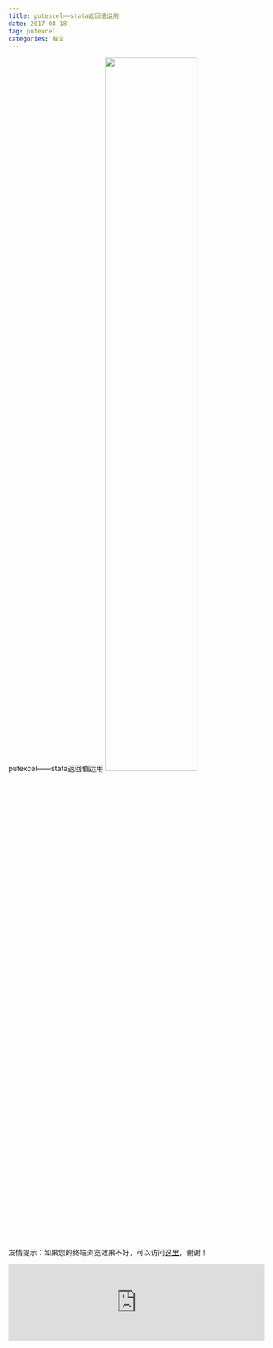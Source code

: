 ```yaml
---
title: putexcel——stata返回值运用
date: 2017-08-18
tag: putexcel
categories: 推文
---
```

putexcel——stata返回值运用
<img src="http://mmbiz.qpic.cn/mmbiz_jpg/ACviaWTBFxhZb01lJ1zhgn4a4VBbmIp8mEWS7ibmA5CIZ4DHlGNQD2DWbq5E4uVia1mCsk4ScWRoutwp4MhWAJtqw/0?wx_fmt.jpeg" style="width: 60%; height: auto;"/><!--more-->
友情提示：如果您的终端浏览效果不好，可以访问[这里](https://stata-club.github.io/stata_article/2017-08-18.html)，谢谢！
<iframe src="https://stata-club.github.io/stata_article/2017-08-18.html" id="iframepage" frameborder="0" scrolling="no" marginheight="0" marginwidth="0" width="100%" onLoad="iFrameHeight()"></iframe>
<script type="text/javascript" language="javascript">
function iFrameHeight() {
var ifm= document.getElementById("iframepage");
var subWeb = document.frames ? document.frames["iframepage"].document : ifm.contentDocument;   
if(ifm != null && subWeb != null) {
 ifm.height = subWeb.body.scrollHeight;
} 
} 
</script> 